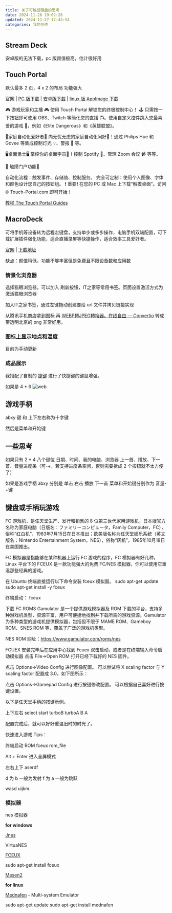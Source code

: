 ```yaml
---
title: 关于可触控键盘的思考
date: 2024-11-26 19:02:28
updated: 2024-11-27 17:43:54
categories: 我的创作
---
```


## Stream Deck

安卓版的无法下载，pc 版颜值极高，估计很好用

## Touch Portal

默认最多 2 页，4 x 2 的布局
功能强大

[官网](https://www.touch-portal.com) | [PC 版下载](https://www.touch-portal.com/downloads/TouchPortal_Setup_release.exe) | [安卓版下载](https://play.google.com/store/apps/details?id=rils.apps.touchportal) | [linux 版 AppImage 下载](https://www.touch-portal.com/downloads/releases/linux/TouchPortal.AppImage)

🎮 游戏玩家和主播 🎮
使用 Touch Portal 解锁您的终极控制中心！ 🕹️ 只需按一下按钮即可使用 OBS、Twitch 等简化您的直播 📺。使用自定义控件跳入您最喜爱的游戏 🎲，例如《Elite Dangerous》和《英雄联盟》。

<!-- more -->

🏡家庭自动化爱好者🏡
向无忧无虑的家庭自动化问好👋！通过 Philips Hue 和 Govee 等集成控制灯光 💡、警报 🔔 等。

🖥️桌面勇士🖥️
掌控你的桌面宇宙🌌！控制 Spotify 🎵、管理 Zoom 会议 📹 等等。

🚀 触摸门户功能🚀

自动化流程：触发事件、存储值、控制服务。
完全可定制：使用个人图像、字体和颜色设计您自己的按钮组。
❗ 重要❗
在您的 PC 或 Mac 上下载“触摸桌面”。访问 🌐 Touch-Portal.com 即可开始！

[教程 The Touch Portal Guides](https://www.touch-portal.com/blog/post/tutorials/get_started_with_touch_portal.php)

## MacroDeck

可将手机等设备转为远程宏键盘，支持单步或多步操作，电脑手机双端配置，可下载扩展插件强化功能，适合直播录屏等快捷操作，适合效率工具爱好者。

[官网](https://macrodeck.org) | [下载地址](https://github.com/Macro-Deck-App/Macro-Deck/releases)

缺点：颜值稍低，功能不够丰富但是免费且不限设备数和应用数

### 情景化浏览器

选择猫眼浏览器，可以加入 刷新按钮，IT之家等常用书签。页面设置激活方式为激活猫眼浏览器

加入IT之家书签，通过左键拖动创建要给 url 文件并拷贝链接实现

从腾讯手机商店拿到图标 再 [WEBP轉JPEG轉換器。在线自由 — Convertio](https://convertio.co/zh/webp-jpeg/) 转成带透明北京的 png 非常好用。

### 图标上显示地点和温度

目前为手动更新

### 成品展示

我搭配了自制的 [捷键](http://acc8226.test.upcdn.net/) 进行了快捷键的键鼠增强。

如果是 4 * 6
![web](https://img.picgo.net/2024/11/27/web455b95ddf2269e92.webp)

## 游戏手柄

abxy 键 和 上下左右称为十字键

然后是菜单和开始键

## 一些思考

如果只有 2 * 4 八个键位
日期、时间、我的电脑、浏览器
上一首、播放、下一首、音量进度条（可-+，若支持进度条空间，否则需要拆成 2 个按钮就不太方便了）

如果是游戏手柄
abxy 分别是 单击 右击 播放 下一首
菜单和开始键分别作为 音量-+键

## 键盘或手柄玩游戏

FC 游戏机，是任天堂生产、发行和销售的 8 位第三世代家用游戏机，日本版官方名称为家庭电脑（日版名：ファミリーコンピュータ，Family Computer，FC），俗称“红白机”，1983年7月15日在日本推出；欧美版名称为任天堂娱乐系统（英文版名：Nintendo Entertainment System，NES），俗称“灰机”，1985年10月18日在美国推出。

FC 模拟器是指能够在某种机器上运行 FC 游戏的程序，FC 模拟器有好几种，Linux 平台下的 FCEUX 是一款功能强大的免费 FC/NES 模拟器，你可以使用它重温那些经典的游戏。

在 Ubuntu 终端直接运行以下命令安装 fceux 模拟器。
sudo apt-get update
sudo apt-get install -y fceux

终端启动：
fceux

下载 FC ROMS
Gamulator 是一个提供游戏模拟器及 ROM 下载的平台，支持多种游戏机类型，资源丰富，用户可便捷地找到并下载所需的游戏资源。Gamulator 为多种类型的游戏机提供模拟器，包括但不限于 MAME ROM、Gameboy ROM、SNES ROM 等，覆盖了广泛的游戏机类型。

NES ROM 网址：https://www.gamulator.com/roms/nes

FCUEX 安装完毕后在应用中心找到 Fcuex 双击启动，或者是在终端输入命令启动模拟器
点击 File->Open ROM 打开已经下载好的 NES 固件。

点击 Options->Video Config 进行图像配置。
可以尝试将 X scaling factor 与 Y scaling factor 配置成 3.0，如下图所示：

点击 Options->Gamepad Config 进行按键修改配置。
可以根据自己喜好进行按键设置。

以下是任天堂手柄的按键示例。

上下左右 select start turboB turboA B A

配置完成后，就可以好好重温旧时的时光了。

快速进入游戏 Tips：

终端启动 ROM
fceux rom_file

Alt + Enter 进入全屏模式

左右上下 aserdf

d 为 b 一般为发射
f 为 a 一般为跳跃

wasd uijkm.

### 模拟器

nes 模拟器

**for windows**

[Jnes](https://www.jabosoft.com/jnes) 

VirtuaNES

[FCEUX](https://fceux.com/web/home.html)

sudo apt-get install fceux


[Mesen2](https://github.com/SourMesen/Mesen2/)

**for linux**

[Mednafen](https://mednafen.github.io/) - Multi-system Emulator

sudo apt-get update
sudo apt-get install mednafen
